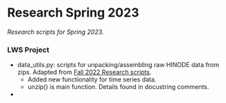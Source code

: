 # Research Spring 2023
*Research scripts for Spring 2023.*

### LWS Project

* data_utils.py: scripts for unpacking/assembling raw HINODE data from zips. 
Adapted from [Fall 2022 Research scripts](https://github.com/jameswcrowley/research_fall2022).
  * Added new functionality for time series data.
  * unzip() is main function. Details found in docustring comments.
* 
